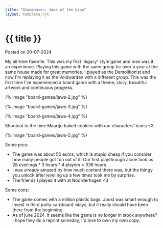 ```yaml
---
title: "Gloomhaven: Jaws of the Lion"
layout: template.njk
---
```


<div class="post-header">
    <h1 class="post-title">{{ title }}</h1>
    <p class="post-metadata">Posted on 20-07-2024</p>
</div>

My all-time favorite. This was my first 'legacy' style game and man was it an experience. Playing this game with the same group for over a year at the same house made for great memories. I played as the Demolitionist and now I'm replaying it as the Voidwarden with a different group.
This was the first time I've experienced a board game with a theme, story, beautiful artwork and continuous progress.


{% image "board-games/jaws-2.jpg" %}

{% image "board-games/jaws-3.jpg" %}

{% image "board-games/jaws-4.jpg" %}

Shoutout to the time Maartje baked cookies with our characters' icons <3

{% image "board-games/jaws-5.jpg" %}


Some pros:
- The game was about 50 euros, which is stupid cheap if you consider how many people got fun out of it. Our first playthrough alone took us 28 evenings * 3 hours * 4 players = 336 hours.
- I was already amazed by how much content there was, but the thingy you unlock after leveling up a few times took me by surprise.
- The friends I played it with at Noorderhagen <3


Some cons:
- The game comes with a million plastic bags. Joost was smart enough to invest in third party cardboard inlays, but it really should have been there from the beginning.
- As of june 2024, it seems like the game is no longer in stock anywhere? I hope they do a reprint someday, I'd love to own my own copy.
